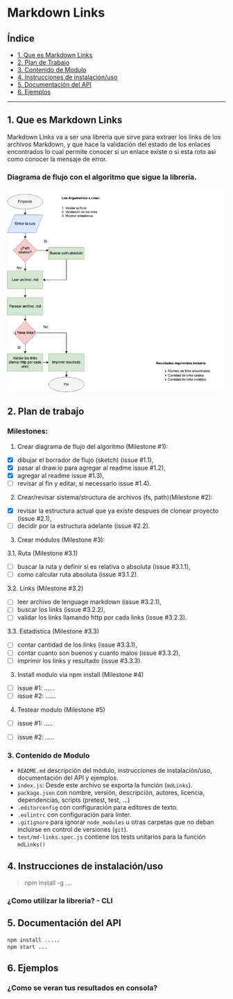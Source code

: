 # Markdown Links

## Índice

* [1. Que es Markdown Links](#1-que-es-markdown-links)
* [2. Plan de Trabajo](#2-plan-de-trabajo)
* [3. Contenido de Modulo](#3-contenido-de-modulo)
* [4. Instrucciones de instalación/uso](#4-instrucciones-de-instalacion/uso)
* [5. Documentación del API](#5-documentacion-del-api)
* [6. Ejemplos](#6-ejemplos)

***

## 1. Que es Markdown Links

Markdown Links va a ser una libreria que sirve para extraer los links de los archivos Markdown, y que hace la validación del estado de los enlaces encontrados lo cual permite conocer si un enlace existe o si esta roto asi como conocer la mensaje de error.

### Diagrama de flujo con el algoritmo que sigue la librería.

![Diagrama.flujo](images/MD-Links(1).jpg)

## 2. Plan de trabajo

### Milestones:

1. Crear diagrama de flujo del algoritmo (Milestone #1):
* [x] dibujar el borrador de flujo (sketch) (issue #1.1),
* [x] pasar al draw.io para agregar al readme issue #1.2),
* [x] agregar al readme issue #1.3),
* [ ] revisar al fin y editar, si necessario issue #1.4).

2. Crear/revisar sistema/structura de archivos (fs, path)(Milestone #2):  
  
  * [x] revisar la estructura actual que ya existe despues de clonear proyecto (issue #2.1),
  * [ ] decidir por la estructura adelante (issue #2.2).

3. Crear módulos (Milestone #3):

3.1. Ruta (Milestone #3.1)
* [ ] buscar la ruta y definir si es relativa o absoluta (issue #3.1.1),
* [ ] como calcular ruta absoluta (issue #3.1.2).

3.2. Links (Milestone #3.2)
* [ ] leer archivo de lenguage markdown (issue #3.2.1),
* [ ] buscar los links (issue #3.2.2),
* [ ] validar los links llamando http por cada links (issue #3.2.3).

3.3. Estadistica (Milestone #3.3)
* [ ] contar cantidad de los links (issue #3.3.1),
* [ ] contar cuanto son buenos y cuanto malos (issue #3.3.2),
* [ ] imprimir los links y resultado (issue #3.3.3).

3. Install modulo via npm install (Milestone #4)
* [ ] issue #1: ......
* [ ]  issue #2: ......

4. Testear modulo (Milestone #5)
* [ ]   issue #1: .....
* [ ]  issue #2: .....


### 3. Contenido de Modulo

* `README.md` descripción del módulo, instrucciones de instalación/uso, documentación del API y ejemplos. 
* `index.js`: Desde este archivo se exporta la función (`mdLinks`).
* `package.json` con nombre, versión, descripción, autores, licencia,   dependencias, scripts (pretest, test, ...)
* `.editorconfig` con configuración para editores de texto. 
* `.eslintrc` con configuración para linter. 
* `.gitignore` para ignorar `node_modules` u otras carpetas que no deban incluirse en control de versiones (`git`).
* `test/md-links.spec.js` contiene los tests unitarios para la función
  `mdLinks()`

## 4. Instrucciones de instalación/uso

>npm install -g ....

### ¿Como utilizar la librería? - CLI


## 5. Documentación del API 

```
npm install .....
npm start ...
```

## 6. Ejemplos



  ### ¿Como se veran tus resultados en consola?



